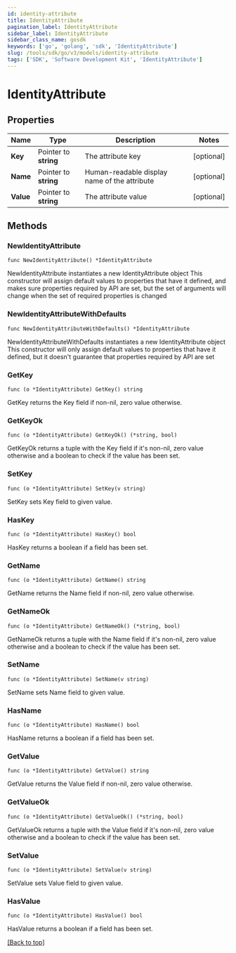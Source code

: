 ```yaml
---
id: identity-attribute
title: IdentityAttribute
pagination_label: IdentityAttribute
sidebar_label: IdentityAttribute
sidebar_class_name: gosdk
keywords: ['go', 'golang', 'sdk', 'IdentityAttribute'] 
slug: /tools/sdk/go/v3/models/identity-attribute
tags: ['SDK', 'Software Development Kit', 'IdentityAttribute']
---
```


# IdentityAttribute

## Properties

Name | Type | Description | Notes
------------ | ------------- | ------------- | -------------
**Key** |  Pointer to **string** | The attribute key | [optional] 
**Name** |  Pointer to **string** | Human-readable display name of the attribute | [optional] 
**Value** |  Pointer to **string** | The attribute value | [optional] 

## Methods

### NewIdentityAttribute

`func NewIdentityAttribute() *IdentityAttribute`

NewIdentityAttribute instantiates a new IdentityAttribute object
This constructor will assign default values to properties that have it defined,
and makes sure properties required by API are set, but the set of arguments
will change when the set of required properties is changed

### NewIdentityAttributeWithDefaults

`func NewIdentityAttributeWithDefaults() *IdentityAttribute`

NewIdentityAttributeWithDefaults instantiates a new IdentityAttribute object
This constructor will only assign default values to properties that have it defined,
but it doesn't guarantee that properties required by API are set

### GetKey

`func (o *IdentityAttribute) GetKey() string`

GetKey returns the Key field if non-nil, zero value otherwise.

### GetKeyOk

`func (o *IdentityAttribute) GetKeyOk() (*string, bool)`

GetKeyOk returns a tuple with the Key field if it's non-nil, zero value otherwise
and a boolean to check if the value has been set.

### SetKey

`func (o *IdentityAttribute) SetKey(v string)`

SetKey sets Key field to given value.

### HasKey

`func (o *IdentityAttribute) HasKey() bool`

HasKey returns a boolean if a field has been set.

### GetName

`func (o *IdentityAttribute) GetName() string`

GetName returns the Name field if non-nil, zero value otherwise.

### GetNameOk

`func (o *IdentityAttribute) GetNameOk() (*string, bool)`

GetNameOk returns a tuple with the Name field if it's non-nil, zero value otherwise
and a boolean to check if the value has been set.

### SetName

`func (o *IdentityAttribute) SetName(v string)`

SetName sets Name field to given value.

### HasName

`func (o *IdentityAttribute) HasName() bool`

HasName returns a boolean if a field has been set.

### GetValue

`func (o *IdentityAttribute) GetValue() string`

GetValue returns the Value field if non-nil, zero value otherwise.

### GetValueOk

`func (o *IdentityAttribute) GetValueOk() (*string, bool)`

GetValueOk returns a tuple with the Value field if it's non-nil, zero value otherwise
and a boolean to check if the value has been set.

### SetValue

`func (o *IdentityAttribute) SetValue(v string)`

SetValue sets Value field to given value.

### HasValue

`func (o *IdentityAttribute) HasValue() bool`

HasValue returns a boolean if a field has been set.


[[Back to top]](#) 


